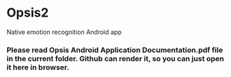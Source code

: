 # Opsis2
Native emotion recognition Android app

### Please read Opsis Android Application Documentation.pdf file in the current folder. Github can render it, so you can just open it here in browser.
